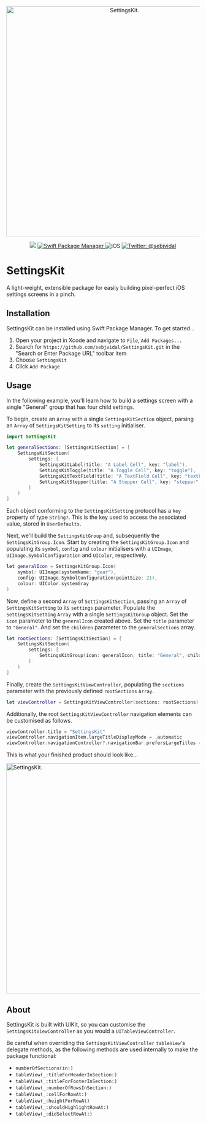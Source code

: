 <p align="center">
    <picture>
        <source media="(prefers-color-scheme: dark)" srcset="https://github.com/sebjvidal/SettingsKit/blob/main/Images/SettingsKit-Dark.png">
        <source media="(prefers-color-scheme: light)" srcset="https://github.com/sebjvidal/SettingsKit/blob/main/Images/SettingsKit-Light.png">
        <img alt="SettingsKit." src="https://github.com/sebjvidal/SettingsKit/blob/main/Images/SettingsKit-Light.png" width="600">
    </picture>
</p>

<p align="center">
    <img src="https://img.shields.io/badge/Swift-5.7-orange.svg" />
    <a href="https://swift.org/package-manager">
        <img src="https://img.shields.io/badge/spm-compatible-brightgreen.svg?style=flat" alt="Swift Package Manager" />
    </a>
     <img src="https://img.shields.io/badge/platforms-iOS, iPadOS-brightgreen.svg?style=flat" alt="iOS" />
    <a href="https://twitter.com/johnsundell">
        <img src="https://img.shields.io/badge/twitter-@sebjvidal-blue.svg?style=flat" alt="Twitter: @sebjvidal" />
    </a>
</p>

# SettingsKit

A light-weight, extensible package for easily building pixel-perfect iOS settings screens in a pinch.

## Installation
SettingsKit can be installed using Swift Package Manager. To get started...
1. Open your project in Xcode and navigate to `File`, `Add Packages...`
2. Search for `https://github.com/sebjvidal/SettingsKit.git` in the "Search or Enter Package URL" toolbar item
3. Choose `SettingsKit`
4. Click `Add Package`

## Usage
In the following example, you'll learn how to build a settings screen with a single "General" group that has four child settings.

To begin, create an `Array` with a single `SettingsKitSection` object, parsing an `Array` of `SettingsKitSetting` to its `setting` initialiser.

```swift
import SettingsKit

let generalSections: [SettingsKitSection] = [
    SettingsKitSection(
        settings: [
            SettingsKitLabel(title: "A Label Cell", key: "label"),
            SettingsKitToggle(title: "A Toggle Cell", key: "toggle"),
            SettingsKitTextField(title: "A TextField Cell", key: "textField"),
            SettingsKitStepper(title: "A Stepper Cell", key: "stepper", min: 0, max: 10)
        ]
    )
]
```
Each object conforming to the `SettingsKitSetting` protocol has a `key` property of type `String?`. This is the key used to access the associated value, stored in `UserDefaults`.

Next, we'll build the `SettingsKitGroup` and, subsequently the `SettingsKitGroup.Icon`. Start by creating the `SettingsKitGroup.Icon` and populating its `symbol`, `config` and `colour` initialisers with a `UIImage`, `UIImage.SymbolConfiguration` and `UIColor`, respectively.

```swift
let generalIcon = SettingsKitGroup.Icon(
    symbol: UIImage(systemName: "gear"),
    config: UIImage.SymbolConfiguration(pointSize: 21),
    colour: UIColor.systemGray
)
```

Now, define a second `Array` of `SettingsKitSection`, passing an `Array` of `SettingsKitSetting` to its `settings` parameter. Populate the `SettingsKitSetting` `Array` with a single `SettingsKitGroup` object. Set the `icon` parameter to the `generalIcon` created above. Set the `title` parameter to `"General"`. And set the `children` parameter to the `generalSections` array.
```swift
let rootSections: [SettingsKitSection] = [
    SettingsKitSection(
        settings: [
            SettingsKitGroup(icon: generalIcon, title: "General", children: generalSections)
        ]
    )
]
```

Finally, create the `SettingsKitViewController`, populating the `sections` parameter with the previously defined `rootSections` `Array`.
```swift
let viewController = SettingsKitViewController(sections: rootSections)
```

Additionally, the root `SettingsKitViewController` navigation elements can be customised as follows.
```swift
viewController.title = "SettingsKit"
viewController.navigationItem.largeTitleDisplayMode = .automatic
viewController.navigationController?.navigationBar.prefersLargeTitles = true
```

This is what your finished product should look like...
<p>
<picture>
    <source media="(prefers-color-scheme: dark)" srcset="https://github.com/sebjvidal/SettingsKit/blob/main/Images/Demo-Dark.png">
    <source media="(prefers-color-scheme: light)" srcset="https://github.com/sebjvidal/SettingsKit/blob/main/Images/Demo-Light.png">
    <img alt="SettingsKit." src="https://github.com/sebjvidal/SettingsKit/blob/main/Images/Demo-Light.png" width="600">
</picture>
</p>

## About
SettingsKit is built with UIKit, so you can customise the `SettingsKitViewController` as you would a `UITableViewController`.

Be careful when overriding the `SettingsKitViewController` `tableView`'s delegate methods, as the following methods are used internally to make the package functional: 
- `numberOfSections(in:)`
- `tableView(_:titleForHeaderInSection:)`
- `tableView(_:titleForFooterInSection:)`
- `tableView(_:numberOfRowsInSection:)`
- `tableView(_:cellForRowAt:)`
- `tableView(_:heightForRowAt)`
- `tableView(_:shouldHighlightRowAt:)`
- `tableView(_:didSelectRowAt:)`

